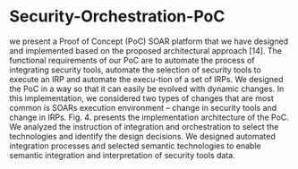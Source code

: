# Security-Orchestration-PoC
we present a Proof of Concept (PoC) SOAR platform that we have designed and implemented based on the proposed architectural approach [14]. The functional requirements of our PoC are to automate the process of integrating security tools, automate the selection of security tools to execute an IRP and automate the execu-tion of a set of IRPs. We designed the PoC in a way so that it can easily be evolved with dynamic changes. In this implementation, we considered two types of changes that are most common is SOARs execution environment – change in security tools and change in IRPs. Fig. 4.  presents the implementation architecture of the PoC. We analyzed the instruction of integration and orchestration to select the technologies and identify the design decisions. We designed automated integration processes and selected semantic technologies to enable semantic integration and interpretation of security tools data.
